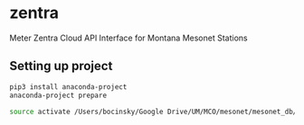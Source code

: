 # zentra
Meter Zentra Cloud API Interface for Montana Mesonet Stations

## Setting up project

``` bash
pip3 install anaconda-project
anaconda-project prepare

source activate /Users/bocinsky/Google Drive/UM/MCO/mesonet/mesonet_db/envs/default

```